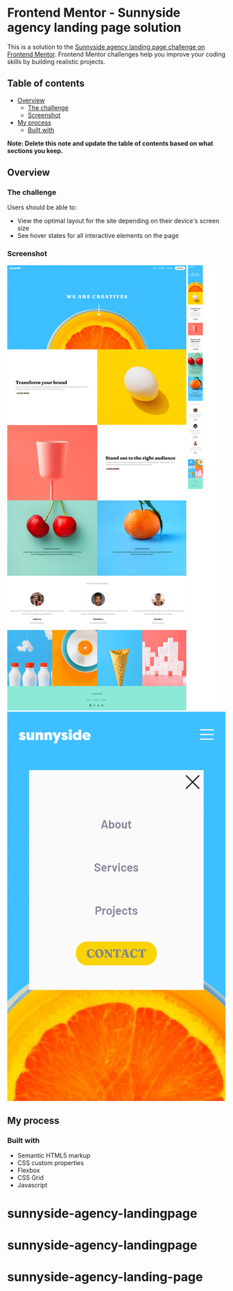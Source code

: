 # Frontend Mentor - Sunnyside agency landing page solution

This is a solution to the [Sunnyside agency landing page challenge on Frontend Mentor](https://www.frontendmentor.io/challenges/sunnyside-agency-landing-page-7yVs3B6ef). Frontend Mentor challenges help you improve your coding skills by building realistic projects.

## Table of contents

- [Overview](#overview)
  - [The challenge](#the-challenge)
  - [Screenshot](#screenshot)
- [My process](#my-process)
  - [Built with](#built-with)

**Note: Delete this note and update the table of contents based on what sections you keep.**

## Overview

### The challenge

Users should be able to:

- View the optimal layout for the site depending on their device's screen size
- See hover states for all interactive elements on the page

### Screenshot

![](./screenshot/desktop%20design.png)
![](./screenshot/mobile%20design.png)
![](./screenshot/menu.png)

## My process

### Built with

- Semantic HTML5 markup
- CSS custom properties
- Flexbox
- CSS Grid
- Javascript
# sunnyside-agency-landingpage
# sunnyside-agency-landingpage
# sunnyside-agency-landing-page
